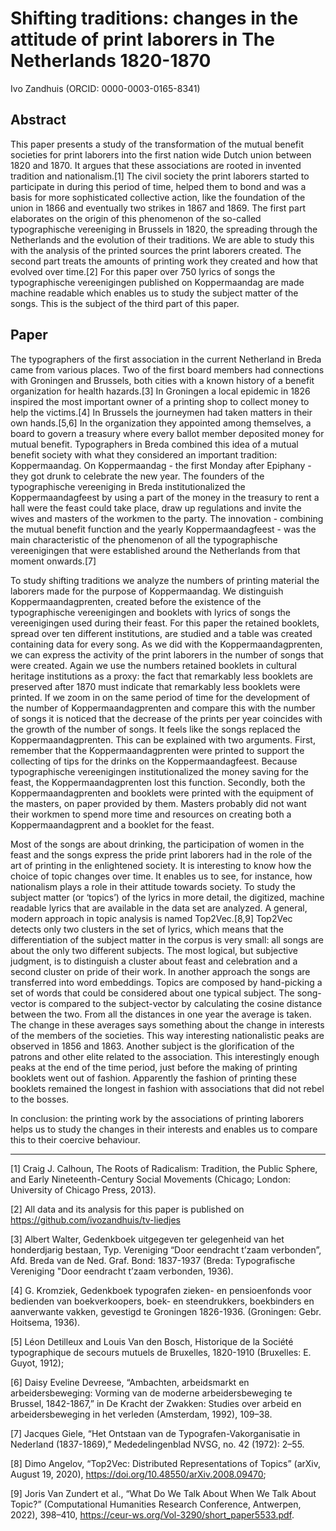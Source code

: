 ﻿# Shifting traditions: changes in the attitude of print laborers in The Netherlands 1820-1870

Ivo Zandhuis (ORCID: 0000-0003-0165-8341)

## Abstract
This paper presents a study of the transformation of the mutual benefit societies for print laborers into the first nation wide Dutch union between 1820 and 1870. It argues that these associations are rooted in invented tradition and nationalism.[1] The civil society the print laborers started to participate in during this period of time, helped them to bond and was a basis for more sophisticated collective action, like the foundation of the union in 1866 and eventually two strikes in 1867 and 1869. The first part elaborates on the origin of this phenomenon of the so-called typographische vereeniging in Brussels in 1820, the spreading through the Netherlands and the evolution of their traditions. We are able to study this with the analysis of the printed sources the print laborers created. The second part treats the amounts of printing work they created and how that evolved over time.[2] For this paper over 750 lyrics of songs the typographische vereenigingen published on Koppermaandag are made machine readable which enables us to study the subject matter of the songs. This is the subject of the third part of this paper.

## Paper
The typographers of the first association in the current Netherland in Breda came from various places. Two of the first board members had connections with Groningen and Brussels, both cities with a known history of a benefit organization for health hazards.[3] In Groningen a local epidemic in 1826 inspired the most important owner of a printing shop to collect money to help the victims.[4] In Brussels the journeymen had taken matters in their own hands.[5,6] In the organization they appointed among themselves, a board to govern a treasury where every ballot member deposited money for mutual benefit. Typographers in Breda combined this idea of a mutual benefit society with what they considered an important tradition: Koppermaandag. On Koppermaandag - the first Monday after Epiphany - they got drunk to celebrate the new year. The founders of the typographische vereeniging in Breda institutionalized the Koppermaandagfeest by using a part of the money in the treasury to rent a hall were the feast could take place, draw up regulations and invite the wives and masters of the workmen to the party. The innovation - combining the mutual benefit function and the yearly Koppermaandagfeest - was the main characteristic of the phenomenon of all the typographische vereenigingen that were established around the Netherlands from that moment onwards.[7]

To study shifting traditions we analyze the numbers of printing material the laborers made for the purpose of Koppermaandag. We distinguish Koppermaandagprenten, created before the existence of the typographische vereenigingen and booklets with lyrics of songs the vereenigingen used during their feast. For this paper the retained booklets, spread over ten different institutions, are studied and a table was created containing data for every song. As we did with the Koppermaandagprenten, we can express the activity of the print laborers in the number of songs that were created. Again we use the numbers retained booklets in cultural heritage institutions as a proxy: the fact that remarkably less booklets are preserved after 1870 must indicate that remarkably less booklets were printed. If we zoom in on the same period of time for the development of the number of Koppermaandagprenten and compare this with the number of songs it is noticed that the decrease of the prints per year coincides with the growth of the number of songs. It feels like the songs replaced the Koppermaandagprenten. This can be explained with two arguments. First, remember that the Koppermaandagprenten were printed to support the collecting of tips for the drinks on the Koppermaandagfeest. Because typographische vereenigingen institutionalized the money saving for the feast, the Koppermaandagprenten lost this function. Secondly, both the Koppermaandagprenten and booklets were printed with the equipment of the masters, on paper provided by them. Masters probably did not want their workmen to spend more time and resources on creating both a Koppermaandagprent and a booklet for the feast.

Most of the songs are about drinking, the participation of women in the feast and the songs express the pride print laborers had in the role of the art of printing in the enlightened society. It is interesting to know how the choice of topic changes over time. It enables us to see, for instance, how nationalism plays a role in their attitude towards society. To study the subject matter (or ‘topics’) of the lyrics in more detail, the digitized, machine readable lyrics that are available in the data set are analyzed. A general, modern approach in topic analysis is named Top2Vec.[8,9] Top2Vec detects only two clusters in the set of lyrics, which means that the differentiation of the subject matter in the corpus is very small: all songs are about the only two different subjects. The most logical, but subjective judgment, is to distinguish a cluster about feast and celebration and a second cluster on pride of their work. In another approach the songs are transferred into word embeddings. Topics are composed by hand-picking a set of words that could be considered about one typical subject. The song-vector is compared to the subject-vector by calculating the cosine distance between the two. From all the distances in one year the average is taken. The change in these averages says something about the change in interests of the members of the societies. This way interesting nationalistic peaks are observed in 1856 and 1863. Another subject is the glorification of the patrons and other elite related to the association. This interestingly enough peaks at the end of the time period, just before the making of printing booklets went out of fashion. Apparently the fashion of printing these booklets remained the longest in fashion with associations that did not rebel to the bosses.

In conclusion: the printing work by the associations of printing laborers helps us to study the changes in their interests and enables us to compare this to their coercive behaviour.


________________
[1] Craig J. Calhoun, The Roots of Radicalism: Tradition, the Public Sphere, and Early Nineteenth-Century Social Movements (Chicago; London: University of Chicago Press, 2013).

[2] All data and its analysis for this paper is published on https://github.com/ivozandhuis/tv-liedjes

[3] Albert Walter, Gedenkboek uitgegeven ter gelegenheid van het honderdjarig bestaan, Typ. Vereniging “Door eendracht t’zaam verbonden”, Afd. Breda van de Ned. Graf. Bond: 1837-1937 (Breda: Typografische Vereniging "Door eendracht t’zaam verbonden, 1936).

[4] G. Kromziek, Gedenkboek typografen zieken- en pensioenfonds voor bedienden van boekverkoopers, boek- en steendrukkers, boekbinders en aanverwante vakken, gevestigd te Groningen 1826-1936. (Groningen: Gebr. Hoitsema, 1936).

[5] Léon Detilleux and Louis Van den Bosch, Historique de la Société typographique de secours mutuels de Bruxelles, 1820-1910 (Bruxelles: E. Guyot, 1912); 

[6] Daisy Eveline Devreese, “Ambachten, arbeidsmarkt en arbeidersbeweging: Vorming van de moderne arbeidersbeweging te Brussel, 1842-1867,” in De Kracht der Zwakken: Studies over arbeid en arbeidersbeweging in het verleden (Amsterdam, 1992), 109–38.

[7] Jacques Giele, “Het Ontstaan van de Typografen-Vakorganisatie in Nederland (1837-1869),” Mededelingenblad NVSG, no. 42 (1972): 2–55.

[8] Dimo Angelov, “Top2Vec: Distributed Representations of Topics” (arXiv, August 19, 2020), https://doi.org/10.48550/arXiv.2008.09470; 

[9] Joris Van Zundert et al., “What Do We Talk About When We Talk About Topic?” (Computational Humanities Research Conference, Antwerpen, 2022), 398–410, https://ceur-ws.org/Vol-3290/short_paper5533.pdf.